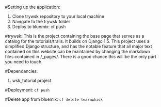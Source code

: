 #Setting up the application:
1. Clone trywsk repository to your local machine
2. Navigate to the trywsk folder 
3. Deploy to bluemix: cf push 

#trywsk:
This is the project containing the base page that serves as a catalog for the tutorials/trails. It builds on Django 1.5. This project uses a simplified Django structure, and has the notable feature that all major text contained on this website can be maintained by changing the markdown files contained in /_pages/. There is a good chance this will be the only part you need to touch.

#Dependancies:
1. wsk_tutorial project 

#Deployment:
   `cf push` 
   
#Delete app from bluemix:
   `cf delete learnwhisk`
